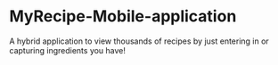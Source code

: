 # MyRecipe-Mobile-application
A hybrid application to view thousands of recipes by just entering in or capturing ingredients you have!
